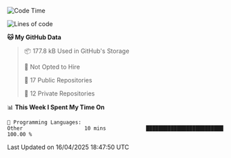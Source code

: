 <!--START_SECTION:waka-->
![Code Time](http://img.shields.io/badge/Code%20Time-1%2C109%20hrs%2010%20mins-blue)

![Lines of code](https://img.shields.io/badge/From%20Hello%20World%20I%27ve%20Written-224.9%20thousand%20lines%20of%20code-blue)

**🐱 My GitHub Data** 

> 📦 177.8 kB Used in GitHub's Storage 
 > 
> 🚫 Not Opted to Hire
 > 
> 📜 17 Public Repositories 
 > 
> 🔑 12 Private Repositories 
 > 
📊 **This Week I Spent My Time On** 

```text
💬 Programming Languages: 
Other                    10 mins             █████████████████████████   100.00 % 
```


 Last Updated on 16/04/2025 18:47:50 UTC
<!--END_SECTION:waka-->
